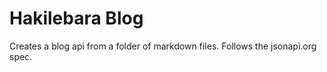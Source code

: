 # Hakilebara Blog

Creates a blog api from a folder of markdown files.
Follows the jsonapi.org spec.


